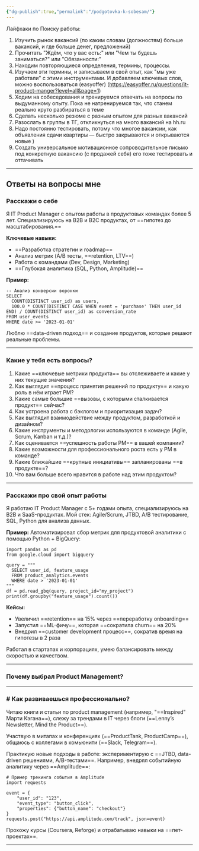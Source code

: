 ```yaml
---
{"dg-publish":true,"permalink":"/podgotovka-k-sobesam/"}
---
```



Лайфхаки по Поиску работы:
1) Изучить рынок вакансий (по каким словам (должностям) больше вакансий, и где больше денег, предложений)
2) Прочитать "​​​​​​Ждём, что у вас есть:" или "Чем ты будешь заниматься?" или "Обязанности:"
3) Находим повторяющиеся определения, термины, процессы.
4) Изучаем эти термины, и записываем в свой опыт, как "мы уже работали" с этими инструментами. И добавляем ключевых слов, можно воспользоваться (easyoffer) (https://easyoffer.ru/questions/it-product-manger?level=all&page=1)
5) Ходим на собеседования и тренируемся отвечать на вопросы по выдуманному опыту. Пока не натренируемся так, что станем реально круто разбираться в теме
6) Сделать несколько резюме с разным опытом для разных вакансий
7) Разослать в группы в ТГ, откликнуться на много вакансий на hh.ru 
8) Надо постоянно тестировать, потому что многое вакансии, как объявления сдачи квартиры — быстро закрываются и открываются новые )
9) Создать универсальное мотивационное сопроводительное письмо под конкретную вакансию (с продажей себя) его тоже тестировать и оттачивать
****
## Ответы на вопросы мне
### Расскажи о себе
Я IT Product Manager с опытом работы в продуктовых командах более 5 лет. Специализируюсь на B2B и B2C продуктах, от ==гипотез до масштабирования.==

**Ключевые навыки:**
- ==Разработка стратегии и roadmap==
- Анализ метрик (A/B тесты, ==retention, LTV==)
- Работа с командами (Dev, Design, Marketing)
- ==Глубокая аналитика (SQL, Python, Amplitude)==

**Пример:**

```
-- Анализ конверсии воронки  
SELECT 
  COUNT(DISTINCT user_id) as users,
  100.0 * COUNT(DISTINCT CASE WHEN event = 'purchase' THEN user_id END) / COUNT(DISTINCT user_id) as conversion_rate
FROM user_events
WHERE date >= '2023-01-01'
```
Люблю ==data-driven подход== и создание продуктов, которые решают реальные проблемы.
****
### Какие у тебя есть вопросы?
1. Какие ==ключевые метрики продукта== вы отслеживаете и какие у них текущие значения?
2. Как выглядит ==процесс принятия решений по продукту== и какую роль в нём играет PM?
3. Какие самые большие ==вызовы, с которыми сталкивается продукт== сейчас?
4. Как устроена работа с бэклогом и приоритизация задач?
5. Как выглядит взаимодействие между продуктом, разработкой и дизайном?
6. Какие инструменты и методологии используются в команде (Agile, Scrum, Kanban и т.д.)?
7. Как оценивается ==успешность работы PM== в вашей компании?
8. Какие возможности для профессионального роста есть у PM в команде?
9. Какие ближайшие ==крупные инициативы== запланированы ==в продукте==?
10. Что вам больше всего нравится в работе над этим продуктом?
****
### Расскажи про свой опыт работы
Я работаю IT Product Manager с 5+ годами опыта, специализируюсь на B2B и SaaS-продуктах. Мой стек: Agile/Scrum, JTBD, A/B тестирование, SQL, Python для анализа данных.

**Пример:** Автоматизировал сбор метрик для продуктовой аналитики с помощью Python + BigQuery:

```
import pandas as pd
from google.cloud import bigquery

query = """
  SELECT user_id, feature_usage 
  FROM product_analytics.events 
  WHERE date > '2023-01-01'
"""
df = pd.read_gbq(query, project_id="my_project")
print(df.groupby("feature_usage").count())
```

**Кейсы:**
- Увеличил ==retention== на 15% через ==переработку onboarding==
- Запустил ==ML-фичу==, которая ==сократила churn== на 20%
- Внедрил ==customer development процесс==, сократив время на гипотезы в 2 раза

Работал в стартапах и корпорациях, умею балансировать между скоростью и качеством.
****
### Почему выбрал Product Management?
****
### # Как развиваешься профессионально?
Читаю книги и статьи по product management (например, "==Inspired" Марти Кэгана==), слежу за трендами в IT через блоги (==Lenny’s Newsletter, Mind the Product==).

Участвую в митапах и конференциях (==ProductTank, ProductCamp==), общаюсь с коллегами в комьюнити (==Slack, Telegram==).

Практикую новые подходы в работе: экспериментирую с ==JTBD, data-driven решениями, A/B-тестами==. Например, внедрял событийную аналитику через ==Amplitude==:

```
# Пример трекинга события в Amplitude
import requests

event = {
    "user_id": "123",
    "event_type": "button_click",
    "properties": {"button_name": "checkout"}
}
requests.post("https://api.amplitude.com/track", json=event)
```

Прохожу курсы (Coursera, Reforge) и отрабатываю навыки на ==пет-проектах==.
****

